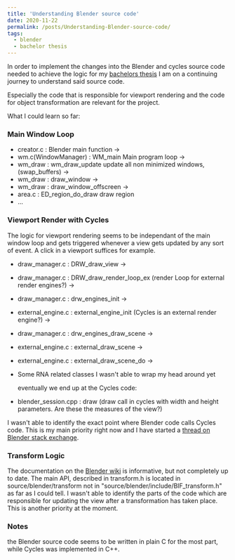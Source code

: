 ```yaml
---
title: 'Understanding Blender source code'
date: 2020-11-22
permalink: /posts/Understanding-Blender-source-code/
tags:
  - blender
  - bachelor thesis
---
```


In order to implement the changes into the Blender and cycles source code needed to achieve the logic for my [bachelors thesis](https://pascalhann.github.io/pascals_devblog/blender/2020/11/08/Incremental-Updates-of-Path-Traced-Scenes-during-Editing.html) I am on a continuing journey to understand said source code.

Especially the code that is responsible for viewport rendering and the code for object transformation are relevant for the project.

What I could learn so far:

### Main Window Loop

* creator.c : Blender main function -> 
* wm.c(WindowManager) : WM_main Main program loop -> 
* wm_draw : wm_draw_update update all non minimized windows, (swap_buffers) -> 
* wm_draw : draw_window -> 
* wm_draw : draw_window_offscreen -> 
* area.c : ED_region_do_draw draw region
* ...

### Viewport Render with Cycles

The logic for viewport rendering seems to be independant of the main window loop and gets triggered whenever a view gets updated by any sort of event. A click in a viewport suffices for example.

* draw_manager.c : DRW_draw_view ->
* draw_manager.c : DRW_draw_render_loop_ex (render Loop for external render engines?) ->
* draw_manager.c : drw_engines_init ->
* external_engine.c : external_engine_init (Cycles is an external render engine?) ->
* draw_manager.c : drw_engines_draw_scene ->
* external_engine.c : external_draw_scene ->
* external_engine.c : external_draw_scene_do ->
* Some RNA related classes I wasn't able to wrap my head around yet
  
  eventually we end up at the Cycles code:

* blender_session.cpp : draw (draw call in cycles with width and height parameters. Are these the measures of the view?)

I wasn't able to identify the exact point where Blender code calls Cycles code. This is my main priority right now and I have started a [thread on Blender stack exchange](https://blender.stackexchange.com/questions/202783/help-me-understand-the-viewport-render-pipeline-with-cycles).

### Transform Logic

The documentation on the [Blender wiki](https://wiki.blender.org/wiki/Source/Architecture/Transform) is informative, but not completely up to date. The main API, described in transform.h is located in source/blender/transform not in "source/blender/include/BIF_transform.h" as far as I could tell. I wasn't able to identify the parts of the code which are responsible for updating the view after a transformation has taken place. This is another priority at the moment.

### Notes

the Blender source code seems to be written in plain C for the most part, while Cycles was implemented in C++.
